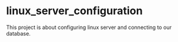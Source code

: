 # linux_server_configuration
This project is about configuring linux server and connecting to our database.
